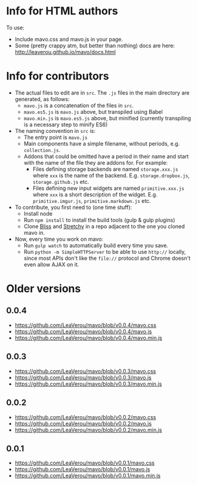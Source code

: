 # Info for HTML authors

To use:

- Include mavo.css and mavo.js in your page.
- Some (pretty crappy atm, but better than nothing) docs are here: http://leaverou.github.io/mavo/docs.html

# Info for contributors

- The actual files to edit are in `src`. The `.js` files in the main directory are generated, as follows:
	- `mavo.js` is a concatenation of the files in `src`.
	- `mavo.es5.js` is `mavo.js` above, but transpiled using Babel
	- `mavo.min.js` is `mavo.es5.js` above, but minified (currently transpiling is a necessary step to minify ES6)
- The naming convention in `src` is:
	- The entry point is `mavo.js`
	- Main components have a simple filename, without periods, e.g. `collection.js`.
	- Addons that could be omitted have a period in their name and start with the name of the file they are addons for. For example:
		- Files defining storage backends are named `storage.xxx.js` where `xxx` is the name of the backend. E.g. `storage.dropbox.js`, `storage.github.js` etc.
		- Files defining new input widgets are named `primitive.xxx.js` where `xxx` is a short description of the widget. E.g. `primitive.imgur.js`, `primitive.markdown.js` etc.
- To contribute, you first need to (one time stuff):
	- Install node
	- Run `npm install` to install the build tools (gulp & gulp plugins)
	- Clone [Bliss](https://github.com/leaverou/bliss) and [Stretchy](https://github.com/leaverou/stretchy) in a repo adjacent to the one you cloned mavo in.
- Now, every time you work on mavo:
	- Run `gulp watch` to automatically build every time you save.
	- Run `python -m SimpleHTTPServer` to be able to use `http://` locally, since most APIs don't like the `file://` protocol and Chrome doesn't even allow AJAX on it.

# Older versions

## 0.0.4

- https://github.com/LeaVerou/mavo/blob/v0.0.4/mavo.css
- https://github.com/LeaVerou/mavo/blob/v0.0.4/mavo.js
- https://github.com/LeaVerou/mavo/blob/v0.0.4/mavo.min.js

## 0.0.3

- https://github.com/LeaVerou/mavo/blob/v0.0.3/mavo.css
- https://github.com/LeaVerou/mavo/blob/v0.0.3/mavo.js
- https://github.com/LeaVerou/mavo/blob/v0.0.3/mavo.min.js

## 0.0.2

- https://github.com/LeaVerou/mavo/blob/v0.0.2/mavo.css
- https://github.com/LeaVerou/mavo/blob/v0.0.2/mavo.js
- https://github.com/LeaVerou/mavo/blob/v0.0.2/mavo.min.js

## 0.0.1

- https://github.com/LeaVerou/mavo/blob/v0.0.1/mavo.css
- https://github.com/LeaVerou/mavo/blob/v0.0.1/mavo.js
- https://github.com/LeaVerou/mavo/blob/v0.0.1/mavo.min.js
